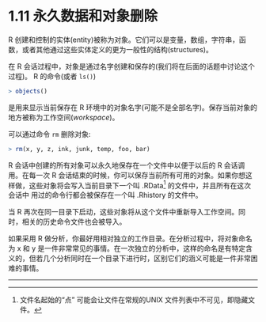 # 1.11 永久数据和对象删除
 R 创建和控制的实体(entity)被称为对象。它们可以是变量，数组，字符串，函数，或者其他通过这些实体定义的更为一般性的结构(structures)。

在 R 会话过程中，对象是通过名字创建和保存的(我们将在后面的话题中讨论这个过程)。 R 的命令(或者 `ls()`) 

```R
> objects()
```

是用来显示当前保存在 R 环境中的对象名字(可能不是全部名字)。保存当前对象的地方被称为工作空间(*workspace*)。

可以通过命令 `rm` 删除对象:

```R
> rm(x, y, z, ink, junk, temp, foo, bar)
```

R 会话中创建的所有对象可以永久地保存在一个文件中以便于以后的 R 会话调用。在每一次 R 会话结束的时候，你可以保存当前所有可用的对象。如果你想这样做，这些对象将会写入当前目录下一个叫 .RData[^1] 的文件中，并且所有在这次会话中 用过的命令行都会被保存在一个叫 .Rhistory 的文件中。

当 R 再次在同一目录下启动，这些对象将从这个文件中重新导入工作空间。同时，相关的历史命令文件也会被导入。

如果采用 R 做分析，你最好用相对独立的工作目录。在分析过程中，将对象命名为 x 和 y 是一件非常常见的事情。在一次独立的分析中，这样的命名是有特定含义的，但若几个分析同时在一个目录下进行时，区别它们的涵义可能是一件非常困难的事情。





---

[^1]:文件名起始的“点” 可能会让文件在常规的UNIX 文件列表中不可见，即隐藏文件。

